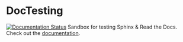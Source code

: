 # DocTesting
[![Documentation Status](https://readthedocs.org/projects/doctestingha/badge/?version=latest)](https://doctestingha.readthedocs.io/en/latest/?badge=latest)
Sandbox for testing Sphinx &amp; Read the Docs. Check out the [documentation](https://doctestingha.readthedocs.io/en/latest/).
